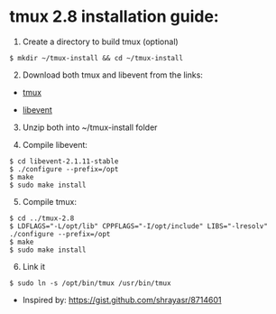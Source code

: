 # tmux 2.8 installation guide:

1. Create a directory to build tmux (optional)

```
$ mkdir ~/tmux-install && cd ~/tmux-install
```

2. Download both tmux and libevent from the links:

* [tmux](https://github.com/tmux/tmux/releases/tag/2.8)

* [libevent](https://github.com/libevent/libevent/releases)

3. Unzip both into ~/tmux-install folder

4. Compile libevent:
```
$ cd libevent-2.1.11-stable
$ ./configure --prefix=/opt
$ make
$ sudo make install
```
5. Compile tmux:
```
$ cd ../tmux-2.8
$ LDFLAGS="-L/opt/lib" CPPFLAGS="-I/opt/include" LIBS="-lresolv" ./configure --prefix=/opt
$ make
$ sudo make install
```

6. Link it
```
$ sudo ln -s /opt/bin/tmux /usr/bin/tmux
```

* Inspired by:
https://gist.github.com/shrayasr/8714601
